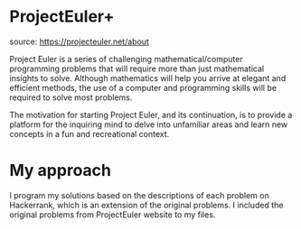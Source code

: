 # ProjectEuler+
source: https://projecteuler.net/about

Project Euler is a series of challenging mathematical/computer programming problems that will require more than just mathematical insights to solve. Although mathematics will help you arrive at elegant and efficient methods, the use of a computer and programming skills will be required to solve most problems.

The motivation for starting Project Euler, and its continuation, is to provide a platform for the inquiring mind to delve into unfamiliar areas and learn new concepts in a fun and recreational context.

# My approach
I program my solutions based on the descriptions of each problem on Hackerrank, which is an extension of the original problems. I included the original problems from ProjectEuler website to my files.
